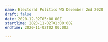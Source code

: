```yaml
---
name: Electoral Politics WG December 2nd 2020
draft: false
date: 2020-12-02T05:00:00Z
startTime: 2020-11-02T01:00:00Z
endTime: 2020-11-02T02:00:00Z

---
```

